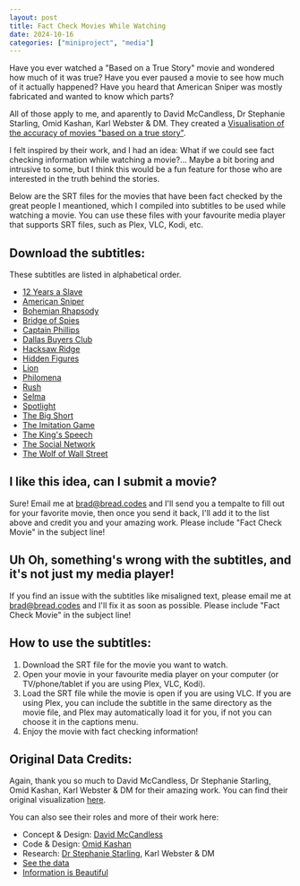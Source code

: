 ```yaml
---
layout: post
title: Fact Check Movies While Watching
date: 2024-10-16
categories: ["miniproject", "media"]
---
```


Have you ever watched a "Based on a True Story" movie and wondered how much of it was true? Have you ever paused a movie to see how much of it actually happened? Have you heard that American Sniper was mostly fabricated and wanted to know which parts?

All of those apply to me, and aparently to David McCandless, Dr Stephanie Starling, Omid Kashan, Karl Webster & DM. They created a [Visualisation of the accuracy of movies "based on a true story"](https://informationisbeautiful.net/visualizations/based-on-a-true-true-story/). 

I felt inspired by their work, and I had an idea: What if we could see fact checking information while watching a movie?... Maybe a bit boring and intrusive to some, but I think this would be a fun feature for those who are interested in the truth behind the stories.

Below are the SRT files for the movies that have been fact checked by the great people I meantioned, which I compiled into subtitles to be used while watching a movie. You can use these files with your favourite media player that supports SRT files, such as Plex, VLC, Kodi, etc.

## Download the subtitles:

These subtitles are listed in alphabetical order.

- [12 Years a Slave](/assets/factchecksrt/12_years_a_slave.srt)
- [American Sniper](/assets/factchecksrt/american_sniper.srt)
- [Bohemian Rhapsody](/assets/factchecksrt/bohemian_rhapsody.srt)
- [Bridge of Spies](/assets/factchecksrt/bridge_of_spies.srt)
- [Captain Phillips](/assets/factchecksrt/captain_phillips.srt)
- [Dallas Buyers Club](/assets/factchecksrt/dallas_buyers_club.srt)
- [Hacksaw Ridge](/assets/factchecksrt/hacksaw_ridge.srt)
- [Hidden Figures](/assets/factchecksrt/hidden_figures.srt)
- [Lion](/assets/factchecksrt/lion.srt)
- [Philomena](/assets/factchecksrt/philomena.srt)
- [Rush](/assets/factchecksrt/rush.srt)
- [Selma](/assets/factchecksrt/selma.srt)
- [Spotlight](/assets/factchecksrt/spotlight.srt)
- [The Big Short](/assets/factchecksrt/the_big_short.srt)
- [The Imitation Game](/assets/factchecksrt/the_imitation_game.srt)
- [The King's Speech](/assets/factchecksrt/the_kings_speech.srt)
- [The Social Network](/assets/factchecksrt/the_social_network.srt)
- [The Wolf of Wall Street](/assets/factchecksrt/the_wolf_of_wall_street.srt)

## I like this idea, can I submit a movie?

Sure! Email me at [brad@bread.codes](mailto:brad@bread.codes) and I'll send you a tempalte to fill out for your favorite movie, then once you send it back, I'll add it to the list above and credit you and your amazing work. Please include "Fact Check Movie" in the subject line!

## Uh Oh, something's wrong with the subtitles, and it's not just my media player!

If you find an issue with the subtitles like misaligned text, please email me at [brad@bread.codes](mailto:brad@bread.codes) and I'll fix it as soon as possible. Please include "Fact Check Movie" in the subject line!

## How to use the subtitles:

1. Download the SRT file for the movie you want to watch.
2. Open your movie in your favourite media player on your computer (or TV/phone/tablet if you are using Plex, VLC, Kodi).
3. Load the SRT file while the movie is open if you are using VLC. If you are using Plex, you can include the subtitle in the same directory as the movie file, and Plex may automatically load it for you, if not you can choose it in the captions menu.
4. Enjoy the movie with fact checking information!

## Original Data Credits:

Again, thank you so much to David McCandless, Dr Stephanie Starling, Omid Kashan, Karl Webster & DM for their amazing work. You can find their original visualization [here](https://informationisbeautiful.net/visualizations/based-on-a-true-true-story/).

You can also see their roles and more of their work here:

- Concept & Design: [David McCandless](http://davidmccandless.com)
- Code & Design: [Omid Kashan](https://omid.uk)
- Research: [Dr Stephanie Starling](https://stephaniestarling.com), Karl Webster & DM
- [See the data](https://docs.google.com/spreadsheets/d/1sJDpzYH_sMYuYHqkmZeJGIq_TEXGDjboYdSoew7UjZ8)
- [Information is Beautiful](https://informationisbeautiful.net/)
